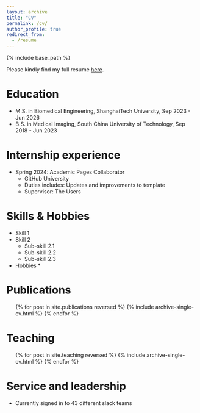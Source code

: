 ```yaml
---
layout: archive
title: "CV"
permalink: /cv/
author_profile: true
redirect_from:
  - /resume
---
```


{% include base_path %}

Please kindly find my full resume [here](../assets/CV_of_GaofengWu_ShanghaiTech.pdf).

Education
======
* M.S. in Biomedical Engineering, ShanghaiTech University, Sep 2023 - Jun 2026
* B.S. in Medical Imaging, South China University of Technology, Sep 2018 - Jun 2023

Internship experience
======
* Spring 2024: Academic Pages Collaborator
  * GitHub University
  * Duties includes: Updates and improvements to template
  * Supervisor: The Users
  
Skills & Hobbies
======
* Skill 1
* Skill 2
  * Sub-skill 2.1
  * Sub-skill 2.2
  * Sub-skill 2.3
* Hobbies
  * 

Publications
======
  <ul>{% for post in site.publications reversed %}
    {% include archive-single-cv.html %}
  {% endfor %}</ul>
  
  
Teaching
======
  <ul>{% for post in site.teaching reversed %}
    {% include archive-single-cv.html %}
  {% endfor %}</ul>
  
Service and leadership
======
* Currently signed in to 43 different slack teams
